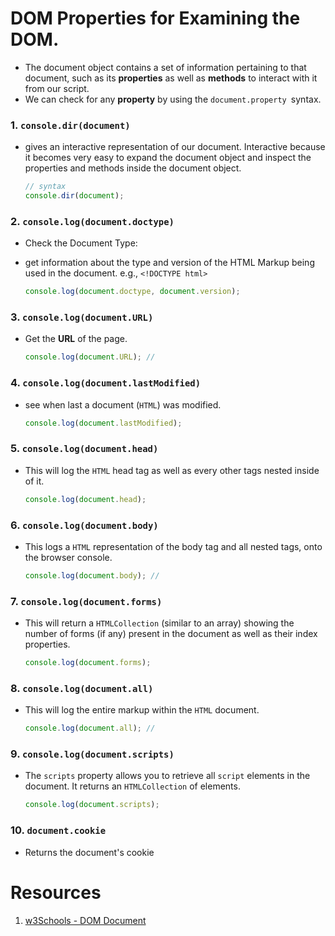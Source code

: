 # DOM Properties for Examining the DOM.

- The document object contains a set of information pertaining to that document, such as its **properties** as well as **methods** to interact with it from our script.
- We can check for any **property** by using the `document.property `syntax.

### 1. `console.dir(document)`

- gives an interactive representation of our document. Interactive because it becomes very easy to expand the document object and inspect the properties and methods inside the document object.

  ```js
  // syntax
  console.dir(document);
  ```

### 2. `console.log(document.doctype)`

- Check the Document Type:
- get information about the type and version of the HTML Markup being used in the document. e.g., `<!DOCTYPE html>`

  ```js
  console.log(document.doctype, document.version);
  ```

### 3. `console.log(document.URL)`

- Get the **URL** of the page.

  ```js
  console.log(document.URL); //
  ```

### 4. `console.log(document.lastModified)`

- see when last a document (`HTML`) was modified.

  ```js
  console.log(document.lastModified);
  ```

### 5. `console.log(document.head)`

- This will log the `HTML` head tag as well as every other tags nested inside of it.

  ```js
  console.log(document.head);
  ```

### 6. `console.log(document.body)`

- This logs a `HTML` representation of the body tag and all nested tags, onto the browser console.

  ```js
  console.log(document.body); //
  ```

### 7. `console.log(document.forms)`

- This will return a `HTMLCollection` (similar to an array) showing the number of forms (if any) present in the document as well as their index properties.

  ```js
  console.log(document.forms);
  ```

### 8. `console.log(document.all)`

- This will log the entire markup within the `HTML` document.

  ```js
  console.log(document.all); //
  ```

### 9. `console.log(document.scripts)`

- The `scripts` property allows you to retrieve all `script` elements in the document. It returns an `HTMLCollection` of elements.

  ```js
  console.log(document.scripts);
  ```

### 10. `document.cookie`

- Returns the document's cookie

# Resources

1. [w3Schools - DOM Document](https://www.w3schools.com/js/js_htmldom_document.asp)
